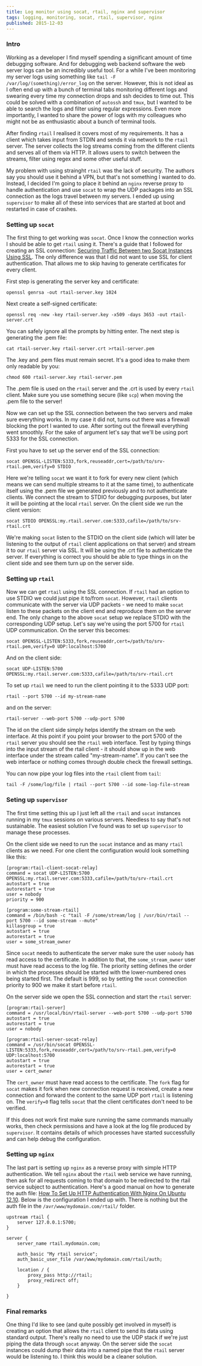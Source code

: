```yaml
---
title: Log monitor using socat, rtail, nginx and supervisor
tags: logging, monitoring, socat, rtail, supervisor, nginx
published: 2015-12-03
---
```


### Intro

Working as a developer I find myself spending a significant amount of time
debugging software. And for debugging web backend software the web server logs
can be an incredibly useful tool. For a while I've been monitoring my server
logs using something like `tail -F /var/log/(something)/error_log` on the
server. However, this is not ideal as I often end up with a bunch of terminal
tabs monitoring different logs and swearing every time my connection drops and
ssh decides to time out. This could be solved with a combination of `autossh`
and `tmux`, but I wanted to be able to search the logs and filter using regular
expressions. Even more importantly, I wanted to share the power of logs with
my colleagues who might not be as enthusiastic about a bunch of terminal tools.

After finding `rtail` I realised it covers most of my requirements. It has a
client which takes input from STDIN and sends it via network to the `rtail`
server. The server collects the log streams coming from the different clients
and serves all of them via HTTP. It allows users to switch between the streams,
filter using regex and some other useful stuff.

My problem with using strainght `rtail` was the lack of security. The authors
say you should use it behind a VPN, but that's not something I wanted to do.
Instead, I decided I'm going to place it behind an `nginx` reverse proxy to
handle authentication and use `socat` to wrap the UDP packages into an SSL
connection as the logs travel between my servers. I ended up using `supervisor`
to make all of these into services that are started at boot and restarted in
case of crashes.

### Setting up `socat`

The first thing to get working was `socat`. Once I know the connection works I
should be able to get `rtail` using it. There's a guide that I followed for
creating an SSL connection: [Securing Traffic Between two Socat Instances Using
SSL](http://www.dest-unreach.org/socat/doc/socat-openssltunnel.html). The only
difference was that I did not want to use SSL for client authentication. That
allows me to skip having to generate certificates for every client.

First step is generating the server key and certificate:
```
openssl genrsa -out rtail-server.key 1024
```
Next create a self-signed certificate:
```
openssl req -new -key rtail-server.key -x509 -days 3653 -out rtail-server.crt
```
You can safely ignore all the prompts by hitting enter. The next step is
generating the .pem file:
```
cat rtail-server.key rtail-server.crt >rtail-server.pem
```
The .key and .pem files must remain secret. It's a good idea to make them only
readable by you:
```
chmod 600 rtail-server.key rtail-server.pem
```
The .pem file is used on the `rtail` server and the .crt is used by every
`rtail` client. Make sure you use something secure (like `scp`) when moving
the .pem file to the server!

Now we can set up the SSL connection between the two servers and make sure
everything works. In my case it did not, turns out there was a firewall
blocking the port I wanted to use. After sorting out the firewall everything
went smoothly. For the sake of argument let's say that we'll be using port
5333 for the SSL connection.

First you have to set up the server end of the SSL connection:
```
socat OPENSSL-LISTEN:5333,fork,reuseaddr,cert=/path/to/srv-rtail.pem,verify=0 STDIO
```
Here we're telling `socat` we want it to fork for every new client (which means
we can send multiple streams to it at the same time), to authenticate itself
using the .pem file we generated previously and to not authenticate clients.
We connect the stream to STDIO for debugging purposes, but later it will be
pointing at the local `rtail` server. On the client side we run the client version:
```
socat STDIO OPENSSL:my.rtail.server.com:5333,cafile=/path/to/srv-rtail.crt
```
We're making `socat` listen to the STDIO on the client side (which will later
be listening to the output of `rtail` client applications on that server) and
stream it to our `rtail` server via SSL. It will be using the .crt file to
authenticate the server. If everything is correct you should be able to type
things in on the client side and see them turn up on the server side.

### Setting up `rtail`

Now we can get `rtail` using the SSL connection. If `rtail` had an option to
use STDIO we could just pipe it to/from `socat`. However, `rtail` clients
communicate with the server via UDP packets - we need to make `socat` listen to
these packets on the client end and reproduce them on the server end. The only
change to the above `socat` setup we replace STDIO with the corresponding UDP
setup. Let's say we're using the port 5700 for `rtail` UDP communication. On
the server this becomes:
```
socat OPENSSL-LISTEN:5333,fork,reuseaddr,cert=/path/to/srv-rtail.pem,verify=0 UDP:localhost:5700
```
And on the client side:
```
socat UDP-LISTEN:5700 OPENSSL:my.rtail.server.com:5333,cafile=/path/to/srv-rtail.crt
```
To set up `rtail` we need to run the client pointing it to the 5333 UDP port:
```
rtail --port 5700 --id my-stream-name
```
and on the server:
```
rtail-server --web-port 5700 --udp-port 5700
```
The id on the client side simply helps identify the stream on the web interface. 
At this point if you point your browser to the port 5700 of the `rtail` server
you should see the `rtail` web interface. Test by typing things into the input
stream of the rtail client - it should show up in the web interface under the
stream called "my-stream-name". If you can't see the web interface or nothing
comes through double check the firewall settings.

You can now pipe your log files into the `rtail` client from `tail`:
```
tail -F /some/log/file | rtail --port 5700 --id some-log-file-stream
```

### Seting up `supervisor`

The first time setting this up I just left all the `rtail` and `socat` instances
running in my `tmux` sessions on various servers. Needless to say that's not
sustainable. The easiest solution I've found was to set up `supervisor` to
manage these processes.

On the client side we need to run the `socat` instance and as many `rtail`
clients as we need. For one client the configuration would look something like
this:
```
[program:rtail-client-socat-relay]
command = socat UDP-LISTEN:5700 OPENSSL:my.rtail.server.com:5333,cafile=/path/to/srv-rtail.crt
autostart = true
autorestart = true
user = nobody
priority = 900

[program:some-stream-rtail]
command = /bin/bash -c "tail -F /some/stream/log | /usr/bin/rtail --port 5700 --id some-stream --mute"
killasgroup = true
autostart = true
autorestart = true
user = some_stream_owner
```
Since `socat` needs to authenticate the server make sure the user `nobody` has
read access to the certificate. In addition to that, the `some_stream_owner`
user must have read access to the log file. The priority setting defines the
order in which the processes should be started with the lower-numbered ones
being started first. The default is 999, so by setting the `socat` connection
priority to 900 we make it start before `rtail`.

On the server side we open the SSL connection and start the `rtail` server:
```
[program:rtail-server]
command = /usr/local/bin/rtail-server --web-port 5700 --udp-port 5700
autostart = true
autorestart = true
user = nobody

[program:rtail-server-socat-relay]
command = /usr/bin/socat OPENSSL-LISTEN:5333,fork,reuseaddr,cert=/path/to/srv-rtail.pem,verify=0 UDP:localhost:5700
autostart = true
autorestart = true
user = cert_owner
```
The `cert_owner` must have read access to the certificate. The `fork` flag
for `socat` makes it fork when new connection request is received, create
a new connection and forward the content to the same UDP port `rtail` is
listening on. The `verify=0` flag tells `socat` that the client certificates
don't need to be verified.

If this does not work first make sure running the same commands manually works,
then check permissions and have a look at the log file produced by `supervisor`.
It contains details of which processes have started successfully and can help
debug the configuration.

### Setting up `nginx`

The last part is setting up `nginx` as a reverse proxy with simple HTTP
authentication. We tell `nginx` about the `rtail` web service we have running,
then ask for all requests coming to that domain to be redirected to the rtail
service subject to authentication. Here's a good manual on how to generate the
auth file: [How To Set Up HTTP Authentication With Nginx On Ubuntu 12.10](https://www.digitalocean.com/community/tutorials/how-to-set-up-http-authentication-with-nginx-on-ubuntu-12-10).
Below is the configuration I ended up with. There is nothing but the auth file
in the `/avr/www/mydomain.com/rtail/` folder.

```
upstream rtail {
    server 127.0.0.1:5700;
}

server {
    server_name rtail.mydomain.com;

    auth_basic "My rtail service";
    auth_basic_user_file /var/www/mydomain.com/rtail/auth;

    location / {
        proxy_pass http://rtail;
        proxy_redirect off;
    }

}
```

### Final remarks
One thing I'd like to see (and quite possibly get involved in myself) is
creating an option that allows the `rtail` client to send its data using
standard output. There's really no need to use the UDP stack if we're just
piping the data through `socat` anyway. On the server side the `socat`
instances could dump their data into a named pipe that the `rtail` server would
be listening to. I think this would be a cleaner solution.

